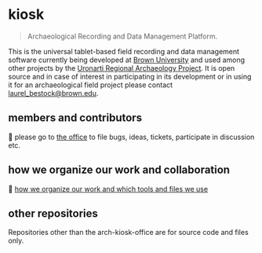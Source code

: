 # kiosk 
> Archaeological Recording and Data Management Platform.

This is the universal tablet-based field recording and data management software currently being developed at [Brown University](https://www.brown.edu/academics/archaeology/content/uronarti-regional-archaeology-project-sudan) and used among other projects by the [Uronarti Regional Archaeology Project](https://blogs.brown.edu/archaeology/fieldwork/uronarti/). It is open source and in case of interest in participating in its development or in using it for an archaeological field project please contact [laurel_bestock@brown.edu](https://vivo.brown.edu/display/lbestock#All).

## members and contributors
💼 please go to [the office](https://github.com/arch-kiosk/arch-kiosk-office) to file bugs, ideas, tickets, participate in discussion etc.

## how we organize our work and collaboration
📐 [how we organize our work and which tools and files we use](how_we_work.md)

## other repositories
Repositories other than the arch-kiosk-office are for source code and files only. 
